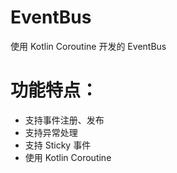 # EventBus
使用 Kotlin Coroutine 开发的 EventBus

# 功能特点：

* 支持事件注册、发布
* 支持异常处理
* 支持 Sticky 事件
* 使用 Kotlin Coroutine
